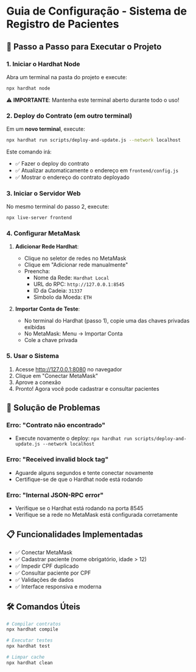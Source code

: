 # Guia de Configuração - Sistema de Registro de Pacientes

## 🚀 Passo a Passo para Executar o Projeto

### 1. Iniciar o Hardhat Node
Abra um terminal na pasta do projeto e execute:
```bash
npx hardhat node
```
⚠️ **IMPORTANTE**: Mantenha este terminal aberto durante todo o uso!

### 2. Deploy do Contrato (em outro terminal)
Em um **novo terminal**, execute:
```bash
npx hardhat run scripts/deploy-and-update.js --network localhost
```

Este comando irá:
- ✅ Fazer o deploy do contrato
- ✅ Atualizar automaticamente o endereço em `frontend/config.js`
- ✅ Mostrar o endereço do contrato deployado

### 3. Iniciar o Servidor Web
No mesmo terminal do passo 2, execute:
```bash
npx live-server frontend
```

### 4. Configurar MetaMask

1. **Adicionar Rede Hardhat**:
   - Clique no seletor de redes no MetaMask
   - Clique em "Adicionar rede manualmente"
   - Preencha:
     - Nome da Rede: `Hardhat Local`
     - URL do RPC: `http://127.0.0.1:8545`
     - ID da Cadeia: `31337`
     - Símbolo da Moeda: `ETH`

2. **Importar Conta de Teste**:
   - No terminal do Hardhat (passo 1), copie uma das chaves privadas exibidas
   - No MetaMask: Menu → Importar Conta
   - Cole a chave privada

### 5. Usar o Sistema

1. Acesse http://127.0.0.1:8080 no navegador
2. Clique em "Conectar MetaMask"
3. Aprove a conexão
4. Pronto! Agora você pode cadastrar e consultar pacientes

## 🔧 Solução de Problemas

### Erro: "Contrato não encontrado"
- Execute novamente o deploy: `npx hardhat run scripts/deploy-and-update.js --network localhost`

### Erro: "Received invalid block tag"
- Aguarde alguns segundos e tente conectar novamente
- Certifique-se de que o Hardhat node está rodando

### Erro: "Internal JSON-RPC error"
- Verifique se o Hardhat está rodando na porta 8545
- Verifique se a rede no MetaMask está configurada corretamente

## 📋 Funcionalidades Implementadas

- ✅ Conectar MetaMask
- ✅ Cadastrar paciente (nome obrigatório, idade > 12)
- ✅ Impedir CPF duplicado
- ✅ Consultar paciente por CPF
- ✅ Validações de dados
- ✅ Interface responsiva e moderna

## 🛠️ Comandos Úteis

```bash
# Compilar contratos
npx hardhat compile

# Executar testes
npx hardhat test

# Limpar cache
npx hardhat clean
```
